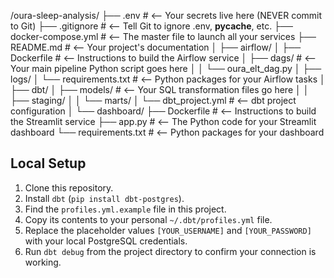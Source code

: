 /oura-sleep-analysis/
├── .env                  # <-- Your secrets live here (NEVER commit to Git)
├── .gitignore            # <-- Tell Git to ignore .env, __pycache__, etc.
├── docker-compose.yml    # <-- The master file to launch all your services
├── README.md             # <-- Your project's documentation
│
├── airflow/
│   ├── Dockerfile          # <-- Instructions to build the Airflow service
│   ├── dags/               # <-- Your main pipeline Python script goes here
│   │   └── oura_elt_dag.py
│   ├── logs/
│   └── requirements.txt    # <-- Python packages for your Airflow tasks
│
├── dbt/
│   ├── models/             # <-- Your SQL transformation files go here
│   │   ├── staging/
│   │   └── marts/
│   └── dbt_project.yml     # <-- dbt project configuration
│
└── dashboard/
    ├── Dockerfile          # <-- Instructions to build the Streamlit service
    ├── app.py              # <-- The Python code for your Streamlit dashboard
    └── requirements.txt    # <-- Python packages for your dashboard

## Local Setup

1.  Clone this repository.
2.  Install `dbt` (`pip install dbt-postgres`).
3.  Find the `profiles.yml.example` file in this project.
4.  Copy its contents to your personal `~/.dbt/profiles.yml` file.
5.  Replace the placeholder values `[YOUR_USERNAME]` and `[YOUR_PASSWORD]` with your local PostgreSQL credentials.
6.  Run `dbt debug` from the project directory to confirm your connection is working.